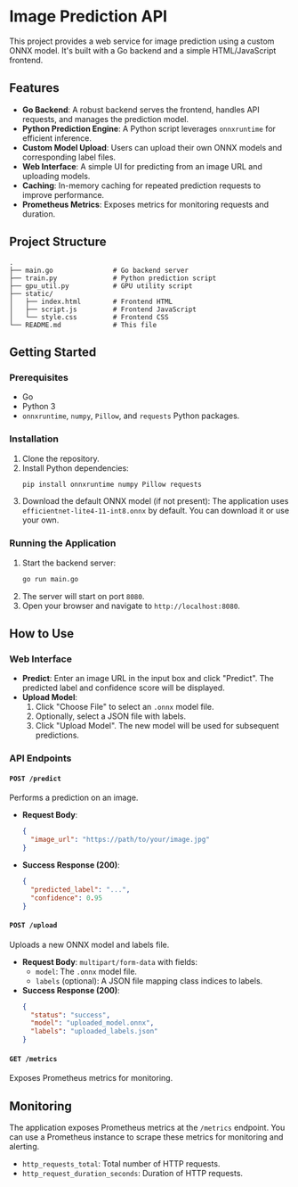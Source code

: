 # Image Prediction API

This project provides a web service for image prediction using a custom ONNX model. It's built with a Go backend and a simple HTML/JavaScript frontend.

## Features

-   **Go Backend**: A robust backend serves the frontend, handles API requests, and manages the prediction model.
-   **Python Prediction Engine**: A Python script leverages `onnxruntime` for efficient inference.
-   **Custom Model Upload**: Users can upload their own ONNX models and corresponding label files.
-   **Web Interface**: A simple UI for predicting from an image URL and uploading models.
-   **Caching**: In-memory caching for repeated prediction requests to improve performance.
-   **Prometheus Metrics**: Exposes metrics for monitoring requests and duration.

## Project Structure

```
.
├── main.go               # Go backend server
├── train.py              # Python prediction script
├── gpu_util.py           # GPU utility script
├── static/
│   ├── index.html        # Frontend HTML
│   ├── script.js         # Frontend JavaScript
│   └── style.css         # Frontend CSS
└── README.md             # This file
```

## Getting Started

### Prerequisites

-   Go
-   Python 3
-   `onnxruntime`, `numpy`, `Pillow`, and `requests` Python packages.

### Installation

1.  Clone the repository.
2.  Install Python dependencies:
    ```bash
    pip install onnxruntime numpy Pillow requests
    ```
3.  Download the default ONNX model (if not present):
    The application uses `efficientnet-lite4-11-int8.onnx` by default. You can download it or use your own.

### Running the Application

1.  Start the backend server:
    ```bash
    go run main.go
    ```
2.  The server will start on port `8080`.
3.  Open your browser and navigate to `http://localhost:8080`.

## How to Use

### Web Interface

-   **Predict**: Enter an image URL in the input box and click "Predict". The predicted label and confidence score will be displayed.
-   **Upload Model**:
    1.  Click "Choose File" to select an `.onnx` model file.
    2.  Optionally, select a JSON file with labels.
    3.  Click "Upload Model". The new model will be used for subsequent predictions.

### API Endpoints

#### `POST /predict`

Performs a prediction on an image.

-   **Request Body**:
    ```json
    {
      "image_url": "https://path/to/your/image.jpg"
    }
    ```
-   **Success Response (200)**:
    ```json
    {
      "predicted_label": "...",
      "confidence": 0.95
    }
    ```

#### `POST /upload`

Uploads a new ONNX model and labels file.

-   **Request Body**: `multipart/form-data` with fields:
    -   `model`: The `.onnx` model file.
    -   `labels` (optional): A JSON file mapping class indices to labels.
-   **Success Response (200)**:
    ```json
    {
      "status": "success",
      "model": "uploaded_model.onnx",
      "labels": "uploaded_labels.json"
    }
    ```

#### `GET /metrics`

Exposes Prometheus metrics for monitoring.

## Monitoring

The application exposes Prometheus metrics at the `/metrics` endpoint. You can use a Prometheus instance to scrape these metrics for monitoring and alerting.

-   `http_requests_total`: Total number of HTTP requests.
-   `http_request_duration_seconds`: Duration of HTTP requests.